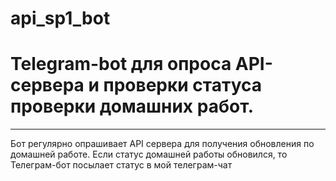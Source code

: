 # api_sp1_bot
# Telegram-bot для опроса API-сервера и проверки статуса проверки домашних работ.
------------------------------------------------------------

Бот регулярно опрашивает API сервера для получения обновления по домашней работе. 
Если статус домашней работы обновился, то Телеграм-бот посылает статус в мой телеграм-чат

